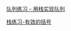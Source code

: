 
[队列练习 - 用栈实现队列](https://github.com/MSTGit/Algorithm/tree/master/LeetCode/Queue)

[栈练习-有效的括号](https://github.com/MSTGit/Algorithm/tree/master/LeetCode/Stack)
